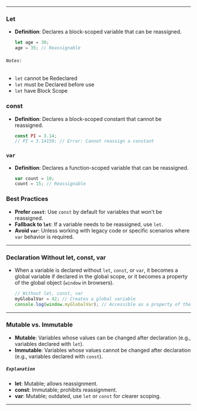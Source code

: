 
---
### Let
- **Definition**: Declares a block-scoped variable that can be reassigned.
  ```javascript
  let age = 30;
  age = 35; // Reassignable
  ```
###### `Notes:`
-  `let` cannot be Redeclared
-  `let` must be Declared before use 
-  `let` have Block Scope
### const
- **Definition**: Declares a block-scoped constant that cannot be reassigned.
  ```javascript
  const PI = 3.14;
  // PI = 3.14159; // Error: Cannot reassign a constant
  ```

### `var`
- **Definition**: Declares a function-scoped variable that can be reassigned.
  ```javascript
  var count = 10;
  count = 15; // Reassignable
  ```



### Best Practices
- **Prefer `const`**: Use `const` by default for variables that won't be reassigned.
- **Fallback to `let`**: If a variable needs to be reassigned, use `let`.
- **Avoid `var`**: Unless working with legacy code or specific scenarios where `var` behavior is required.

---
### Declaration Without let, const, var
- When a variable is declared without `let`, `const`, or `var`, it becomes a global variable if declared in the global scope, or it becomes a property of the global object (`window` in browsers).
  ```javascript
  // Without let, const, var
  myGlobalVar = 42; // Creates a global variable
  console.log(window.myGlobalVar); // Accessible as a property of the global object
  ```

---
### Mutable vs. Immutable
- **Mutable**: Variables whose values can be changed after declaration (e.g., variables declared with `let`).
- **Immutable**: Variables whose values cannot be changed after declaration (e.g., variables declared with `const`).

##### `Explanation`
- **let**: Mutable; allows reassignment.
- **const**: Immutable; prohibits reassignment.
- **var**: Mutable; outdated, use `let` or `const` for clearer scoping.

---
